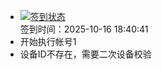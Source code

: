 - [![签到状态](https://github.com/womade/Cloud189-Actions/actions/workflows/main.yml/badge.svg?branch=main)](https://github.com/womade/Cloud189-Actions/actions/workflows/main.yml) <br> 签到时间：2025-10-16 18:40:41
- 开始执行帐号1
- 设备ID不存在，需要二次设备校验
